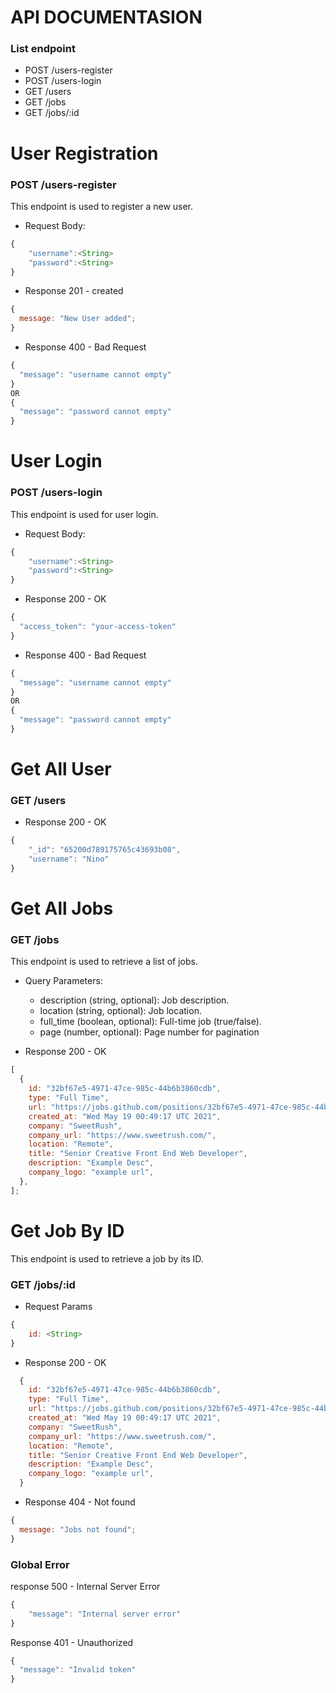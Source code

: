 # API DOCUMENTASION

### List endpoint

- POST /users-register
- POST /users-login
- GET /users
- GET /jobs
- GET /jobs/:id

# User Registration

### POST /users-register

This endpoint is used to register a new user.

- Request Body:

```js
{
    "username":<String>
    "password":<String>
}
```

- Response 201 - created

```js
{
  message: "New User added";
}
```

- Response 400 - Bad Request

```js
{
  "message": "username cannot empty"
}
OR
{
  "message": "password cannot empty"
}
```

# User Login

### POST /users-login

This endpoint is used for user login.

- Request Body:

```js
{
    "username":<String>
    "password":<String>
}
```

- Response 200 - OK

```js
{
  "access_token": "your-access-token"
}
```

- Response 400 - Bad Request

```js
{
  "message": "username cannot empty"
}
OR
{
  "message": "password cannot empty"
}
```

# Get All User

### GET /users

- Response 200 - OK

```js
{
    "_id": "65200d789175765c43693b08",
    "username": "Nino"
}
```

# Get All Jobs

### GET /jobs

This endpoint is used to retrieve a list of jobs.

- Query Parameters:

  - description (string, optional): Job description.
  - location (string, optional): Job location.
  - full_time (boolean, optional): Full-time job (true/false).
  - page (number, optional): Page number for pagination

- Response 200 - OK

```js
[
  {
    id: "32bf67e5-4971-47ce-985c-44b6b3860cdb",
    type: "Full Time",
    url: "https://jobs.github.com/positions/32bf67e5-4971-47ce-985c-44b6b3860cdb",
    created_at: "Wed May 19 00:49:17 UTC 2021",
    company: "SweetRush",
    company_url: "https://www.sweetrush.com/",
    location: "Remote",
    title: "Senior Creative Front End Web Developer",
    description: "Example Desc",
    company_logo: "example url",
  },
];
```

# Get Job By ID

This endpoint is used to retrieve a job by its ID.

### GET /jobs/:id

- Request Params

```js
{
    id: <String>
}
```

- Response 200 - OK

```js
  {
    id: "32bf67e5-4971-47ce-985c-44b6b3860cdb",
    type: "Full Time",
    url: "https://jobs.github.com/positions/32bf67e5-4971-47ce-985c-44b6b3860cdb",
    created_at: "Wed May 19 00:49:17 UTC 2021",
    company: "SweetRush",
    company_url: "https://www.sweetrush.com/",
    location: "Remote",
    title: "Senior Creative Front End Web Developer",
    description: "Example Desc",
    company_logo: "example url",
  }
```

- Response 404 - Not found

```js
{
  message: "Jobs not found";
}
```

### Global Error

response 500 - Internal Server Error

```js
{
    "message": "Internal server error"
}
```

Response 401 - Unauthorized

```js
{
  "message": "Invalid token"
}
```
